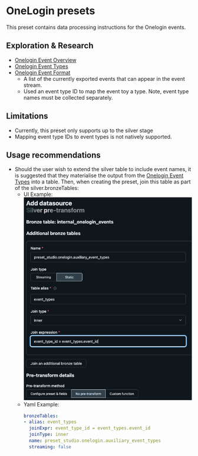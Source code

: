 # OneLogin presets

This preset contains data processing instructions for the Onelogin events.

## Exploration & Research

- [Onelogin Event Overview](https://developers.onelogin.com/api-docs/2/getting-started/dev-overview)
- [Onelogin Event Types](https://developers.onelogin.com/api-docs/1/events/event-types)
- [Onelogin Event Format](https://developers.onelogin.com/api-docs/1/events/event-resource)
  - A list of the currently exported events that can appear in the event stream.
  - Used an event type ID to map the event toy a type. Note, event type names must be collected separately.


## Limitations
- Currently, this preset only supports up to the silver stage
- Mapping event type IDs to event types is not natively supported.


## Usage recommendations
- Should the user wish to extend the silver table to include event names, it is suggested that they materialise
  the output from the [Onelogin Event Types](https://developers.onelogin.com/api-docs/1/events/event-types) into
  a table. Then, when creating the preset, join this table as part of the silver.bronzeTables:
  - UI Example:
    ![UI example](join_example.png)
  - Yaml Example:
    ```yaml
    bronzeTables: 
    - alias: event_types
      joinExpr: event_type_id = event_types.event_id
      joinType: inner
      name: preset_studio.onelogin.auxiliary_event_types
      streaming: false
    ```
    

